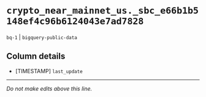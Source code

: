 # `crypto_near_mainnet_us._sbc_e66b1b5148ef4c96b6124043e7ad7828`
`bq-1` | `bigquery-public-data`

## Column details
* [TIMESTAMP] `last_update`

-------------------------------------------------------------------------------
*Do not make edits above this line.*
